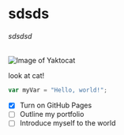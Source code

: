 # sdsds
###### sdsdsd



![Image of Yaktocat](https://octodex.github.com/images/yaktocat.png)

look at cat!


``` javascript
var myVar = "Hello, world!";
```
- [x] Turn on GitHub Pages
- [ ] Outline my portfolio
- [ ] Introduce myself to the world
